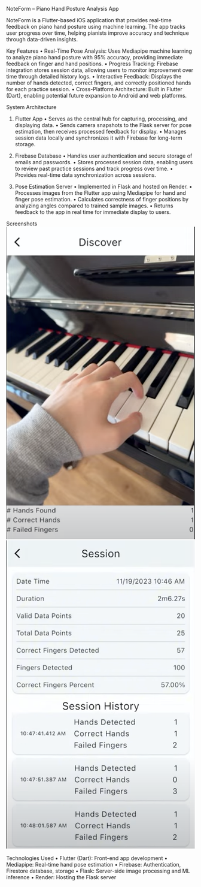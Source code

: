 NoteForm – Piano Hand Posture Analysis App

NoteForm is a Flutter-based iOS application that provides real-time feedback on piano hand posture using machine learning. The app tracks user progress over time, helping pianists improve accuracy and technique through data-driven insights.

Key Features
	•	Real-Time Pose Analysis: Uses Mediapipe machine learning to analyze piano hand posture with 95% accuracy, providing immediate feedback on finger and hand positions.
	•	Progress Tracking: Firebase integration stores session data, allowing users to monitor improvement over time through detailed history logs.
	•	Interactive Feedback: Displays the number of hands detected, correct fingers, and correctly positioned hands for each practice session.
	•	Cross-Platform Architecture: Built in Flutter (Dart), enabling potential future expansion to Android and web platforms.

System Architecture

1. Flutter App
	•	Serves as the central hub for capturing, processing, and displaying data.
	•	Sends camera snapshots to the Flask server for pose estimation, then receives processed feedback for display.
	•	Manages session data locally and synchronizes it with Firebase for long-term storage.

2. Firebase Database
	•	Handles user authentication and secure storage of emails and passwords.
	•	Stores processed session data, enabling users to review past practice sessions and track progress over time.
	•	Provides real-time data synchronization across sessions.

3. Pose Estimation Server
	•	Implemented in Flask and hosted on Render.
	•	Processes images from the Flutter app using Mediapipe for hand and finger pose estimation.
	•	Calculates correctness of finger positions by analyzing angles compared to trained sample images.
	•	Returns feedback to the app in real time for immediate display to users.

Screenshots
![Discover Page](/assets/DiscoverPageSC.png)
![History Page](/assets/HistoryPageSC.png)

Technologies Used
	•	Flutter (Dart): Front-end app development
	•	Mediapipe: Real-time hand pose estimation
	•	Firebase: Authentication, Firestore database, storage
	•	Flask: Server-side image processing and ML inference
	•	Render: Hosting the Flask server

